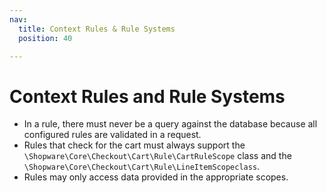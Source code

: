 ```yaml
---
nav:
  title: Context Rules & Rule Systems
  position: 40

---
```


# Context Rules and Rule Systems

* In a rule, there must never be a query against the database because all configured rules are validated in a request.
* Rules that check for the cart must always support the `\Shopware\Core\Checkout\Cart\Rule\CartRuleScope` class and the `\Shopware\Core\Checkout\Cart\Rule\LineItemScopeclass`.
* Rules may only access data provided in the appropriate scopes.
